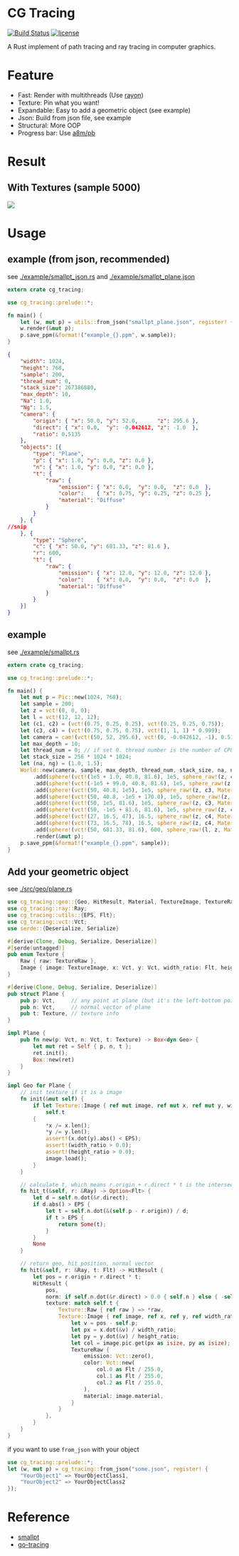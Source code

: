 # CG Tracing

[![Build Status](https://travis-ci.org/xalanq/cg_tracing.svg?branch=master)](https://travis-ci.org/xalanq/cg_tracing)
[![license](https://img.shields.io/badge/license-MIT-%23373737.svg)](https://raw.githubusercontent.com/xalanq/cg_tracing/master/LICENSE)

A Rust implement of path tracing and ray tracing in computer graphics.

# Feature

- Fast: Render with multithreads (Use [rayon](https://github.com/rayon-rs/rayon/))
- Texture: Pin what you want!
- Expandable: Easy to add a geometric object (see example)
- Json: Build from json file, see example
- Structural: More OOP
- Progress bar: Use [a8m/pb](https://github.com/a8m/pb)

# Result

## With Textures (sample 5000)

![](./result/result_1.png)

# Usage

## example (from json, recommended)

see [./example/smallpt_json.rs](./example/smallpt_json.rs) and [./example/smallpt_plane.json](./example/smallpt_plane.json)

```rust
extern crate cg_tracing;

use cg_tracing::prelude::*;

fn main() {
    let (w, mut p) = utils::from_json("smallpt_plane.json", register! {});
    w.render(&mut p);
    p.save_ppm(&format!("example_{}.ppm", w.sample));
}
```

```json
{
    "width": 1024,
    "height": 768,
    "sample": 200,
    "thread_num": 0,
    "stack_size": 267386880,
    "max_depth": 10,
    "Na": 1.0,
    "Ng": 1.5,
    "camera": {
        "origin": { "x": 50.0, "y": 52.0,      "z": 295.6 },
        "direct": { "x": 0.0,  "y": -0.042612, "z": -1.0  },
        "ratio": 0.5135
    },
    "objects": [{
        "type": "Plane",
        "p": { "x": 1.0, "y": 0.0, "z": 0.0 },
        "n": { "x": 1.0, "y": 0.0, "z": 0.0 },
        "t": {
            "raw": {
                "emission": { "x": 0.0,  "y": 0.0,  "z": 0.0  },
                "color":    { "x": 0.75, "y": 0.25, "z": 0.25 },
                "material": "Diffuse"
            }
        }
    }, {
//snip
    }, {
        "type": "Sphere",
        "c": { "x": 50.0, "y": 681.33, "z": 81.6 },
        "r": 600,
        "t": {
            "raw": {
                "emission": { "x": 12.0, "y": 12.0, "z": 12.0 },
                "color":    { "x": 0.0,  "y": 0.0,  "z": 0.0  },
                "material": "Diffuse"
            }
        }
    }]
}
```

## example

see [./example/smallpt.rs](./example/smallpt.rs)

```rust
extern crate cg_tracing;

use cg_tracing::prelude::*;

fn main() {
    let mut p = Pic::new(1024, 768);
    let sample = 200;
    let z = vct!(0, 0, 0);
    let l = vct!(12, 12, 12);
    let (c1, c2) = (vct!(0.75, 0.25, 0.25), vct!(0.25, 0.25, 0.75));
    let (c3, c4) = (vct!(0.75, 0.75, 0.75), vct!(1, 1, 1) * 0.999);
    let camera = cam!(vct!(50, 52, 295.6), vct!(0, -0.042612, -1), 0.5135);
    let max_depth = 10;
    let thread_num = 0; // if set 0. thread number is the number of CPUs available(logical cores).
    let stack_size = 256 * 1024 * 1024;
    let (na, ng) = (1.0, 1.5);
    World::new(camera, sample, max_depth, thread_num, stack_size, na, ng)
        .add(sphere!(vct!(1e5 + 1.0, 40.8, 81.6), 1e5, sphere_raw!(z, c1, Material::Diffuse)))
        .add(sphere!(vct!(-1e5 + 99.0, 40.8, 81.6), 1e5, sphere_raw!(z, c2, Material::Diffuse)))
        .add(sphere!(vct!(50, 40.8, 1e5), 1e5, sphere_raw!(z, c3, Material::Diffuse)))
        .add(sphere!(vct!(50, 40.8, -1e5 + 170.0), 1e5, sphere_raw!(z, z, Material::Diffuse)))
        .add(sphere!(vct!(50, 1e5, 81.6), 1e5, sphere_raw!(z, c3, Material::Diffuse)))
        .add(sphere!(vct!(50, -1e5 + 81.6, 81.6), 1e5, sphere_raw!(z, c3, Material::Diffuse)))
        .add(sphere!(vct!(27, 16.5, 47), 16.5, sphere_raw!(z, c4, Material::Specular)))
        .add(sphere!(vct!(73, 16.5, 78), 16.5, sphere_raw!(z, c4, Material::Refractive)))
        .add(sphere!(vct!(50, 681.33, 81.6), 600, sphere_raw!(l, z, Material::Diffuse)))
        .render(&mut p);
    p.save_ppm(&format!("example_{}.ppm", sample));
}
```

## Add your geometric object

see [./src/geo/plane.rs](./src/geo/plane.rs)

```rust
use cg_tracing::geo::{Geo, HitResult, Material, TextureImage, TextureRaw};
use cg_tracing::ray::Ray;
use cg_tracing::utils::{EPS, Flt};
use cg_tracing::vct::Vct;
use serde::{Deserialize, Serialize}

#[derive(Clone, Debug, Serialize, Deserialize)]
#[serde(untagged)]
pub enum Texture {
    Raw { raw: TextureRaw },
    Image { image: TextureImage, x: Vct, y: Vct, width_ratio: Flt, height_ratio: Flt },
}

#[derive(Clone, Debug, Serialize, Deserialize)]
pub struct Plane {
    pub p: Vct,     // any point at plane (but it's the left-bottom point of texture image)
    pub n: Vct,     // normal vector of plane
    pub t: Texture, // texture info
}

impl Plane {
    pub fn new(p: Vct, n: Vct, t: Texture) -> Box<dyn Geo> {
        let mut ret = Self { p, n, t };
        ret.init();
        Box::new(ret)
    }
}

impl Geo for Plane {
    // init texture if it is a image
    fn init(&mut self) {
        if let Texture::Image { ref mut image, ref mut x, ref mut y, width_ratio, height_ratio } =
            self.t
        {
            *x /= x.len();
            *y /= y.len();
            assert!(x.dot(y).abs() < EPS);
            assert!(width_ratio > 0.0);
            assert!(height_ratio > 0.0);
            image.load();
        }
    }

    // calculate t, which means r.origin + r.direct * t is the intersection point
    fn hit_t(&self, r: &Ray) -> Option<Flt> {
        let d = self.n.dot(&r.direct);
        if d.abs() > EPS {
            let t = self.n.dot(&(self.p - r.origin)) / d;
            if t > EPS {
                return Some(t);
            }
        }
        None
    }

    // return geo, hit position, normal vector
    fn hit(&self, r: &Ray, t: Flt) -> HitResult {
        let pos = r.origin + r.direct * t;
        HitResult {
            pos,
            norm: if self.n.dot(&r.direct) > 0.0 { self.n } else { -self.n },
            texture: match self.t {
                Texture::Raw { ref raw } => *raw,
                Texture::Image { ref image, ref x, ref y, ref width_ratio, ref height_ratio } => {
                    let v = pos - self.p;
                    let px = x.dot(&v) / width_ratio;
                    let py = y.dot(&v) / height_ratio;
                    let col = image.pic.get(px as isize, py as isize);
                    TextureRaw {
                        emission: Vct::zero(),
                        color: Vct::new(
                            col.0 as Flt / 255.0,
                            col.1 as Flt / 255.0,
                            col.2 as Flt / 255.0,
                        ),
                        material: image.material,
                    }
                }
            },
        }
    }
}
```

if you want to use `from_json` with your object

```rust
use cg_tracing::prelude::*;
let (w, mut p) = cg_tracing::from_json("some.json", register! {
    "YourObject1" => YourObjectClass1,
    "YourObject2" => YourObjectClass2
});
```

# Reference

- [smallpt](http://www.kevinbeason.com/smallpt/)
- [go-tracing](https://github.com/xalanq/go-tracing)
